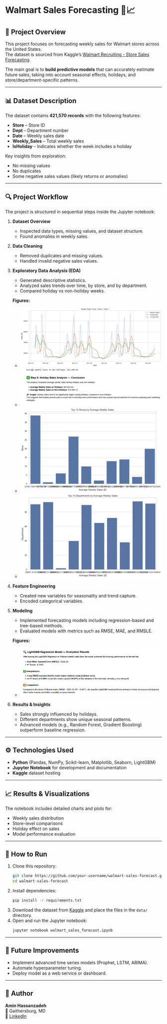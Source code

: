 # Walmart Sales Forecasting 🛒📈

## 📌 Project Overview
This project focuses on forecasting weekly sales for Walmart stores across the United States.  
The dataset is sourced from Kaggle’s [Walmart Recruiting - Store Sales Forecasting](https://www.kaggle.com/competitions/walmart-recruiting-store-sales-forecasting/data).  

The main goal is to **build predictive models** that can accurately estimate future sales, taking into account seasonal effects, holidays, and store/department-specific patterns.  

---

## 📊 Dataset Description
The dataset contains **421,570 records** with the following features:

- **Store** – Store ID  
- **Dept** – Department number  
- **Date** – Weekly sales date  
- **Weekly_Sales** – Total weekly sales  
- **IsHoliday** – Indicates whether the week includes a holiday  

Key insights from exploration:  
- No missing values  
- No duplicates  
- Some negative sales values (likely returns or anomalies)  

---

## 🔍 Project Workflow
The project is structured in sequential steps inside the Jupyter notebook:

1. **Dataset Overview**  
   - Inspected data types, missing values, and dataset structure.  
   - Found anomalies in weekly sales.  

2. **Data Cleaning**  
   - Removed duplicates and missing values.  
   - Handled invalid negative sales values.  

3. **Exploratory Data Analysis (EDA)**  
   - Generated descriptive statistics.  
   - Analyzed sales trends over time, by store, and by department.  
   - Compared holiday vs non-holiday weeks.  

   **Figures:**  
   - ![Sales Trends](reports/figures/sales_trends.png)  
   - ![Holiday Effect](reports/figures/holiday_effect.png)  
   - ![Store Comparison](reports/figures/store_comparison.png)  
   - ![Department Comparison](reports/figures/dept_comparison.png)  

4. **Feature Engineering**  
   - Created new variables for seasonality and trend capture.  
   - Encoded categorical variables.  

5. **Modeling**  
   - Implemented forecasting models including regression-based and tree-based methods.  
   - Evaluated models with metrics such as RMSE, MAE, and RMSLE.  

   **Figures:**  
   - ![Model Performance](reports/figures/model_performance.png)  

6. **Results & Insights**  
   - Sales strongly influenced by holidays.  
   - Different departments show unique seasonal patterns.  
   - Advanced models (e.g., Random Forest, Gradient Boosting) outperform baseline regression.  

---

## ⚙️ Technologies Used
- **Python** (Pandas, NumPy, Scikit-learn, Matplotlib, Seaborn, LightGBM)  
- **Jupyter Notebook** for development and documentation  
- **Kaggle** dataset hosting  

---

## 📈 Results & Visualizations
The notebook includes detailed charts and plots for:  
- Weekly sales distribution  
- Store-level comparisons  
- Holiday effect on sales  
- Model performance evaluation  

---

## 🚀 How to Run
1. Clone this repository:
   ```bash
   git clone https://github.com/your-username/walmart-sales-forecast.git
   cd walmart-sales-forecast
   ```
2. Install dependencies:
   ```bash
   pip install -r requirements.txt
   ```
3. Download the dataset from [Kaggle](https://www.kaggle.com/competitions/walmart-recruiting-store-sales-forecasting/data) and place the files in the `data/` directory.  
4. Open and run the Jupyter notebook:
   ```bash
   jupyter notebook walmart_sales_forecast.ipynb
   ```

---

## 📌 Future Improvements
- Implement advanced time series models (Prophet, LSTM, ARIMA).  
- Automate hyperparameter tuning.  
- Deploy model as a web service or dashboard.  

---

## 👤 Author
**Amin Hassanzadeh**  
📍 Gaithersburg, MD  
🔗 [LinkedIn](https://www.linkedin.com/in/amin-hassanzadeh-062024222)  
